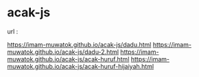 # acak-js

url :

https://imam-muwatok.github.io/acak-js/dadu.html
https://imam-muwatok.github.io/acak-js/dadu-2.html
https://imam-muwatok.github.io/acak-js/acak-huruf.html
https://imam-muwatok.github.io/acak-js/acak-huruf-hijaiyah.html



